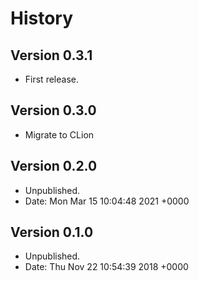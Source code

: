 # History


## Version 0.3.1

- First release.

## Version 0.3.0

- Migrate to CLion

## Version 0.2.0

- Unpublished.
- Date:   Mon Mar 15 10:04:48 2021 +0000

## Version 0.1.0

- Unpublished.
- Date:   Thu Nov 22 10:54:39 2018 +0000


